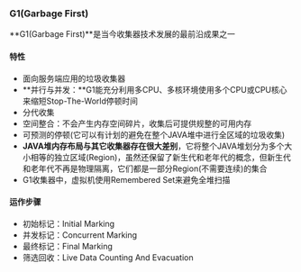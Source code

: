 ### G1(Garbage First)  ###
**G1(Garbage First)**是当今收集器技术发展的最前沿成果之一

#### 特性 ####
* 面向服务端应用的垃圾收集器
* **并行与并发：**G1能充分利用多CPU、多核环境使用多个CPU或CPU核心来缩短Stop-The-World停顿时间
* 分代收集
* 空间整合：不会产生内存空间碎片，收集后可提供规整的可用内存
* 可预测的停顿(它可以有计划的避免在整个JAVA堆中进行全区域的垃圾收集)
* **JAVA堆内存布局与其它收集器存在很大差别**，它将整个JAVA堆划分为多个大小相等的独立区域(Region)，虽然还保留了新生代和老年代的概念，但新生代和老年代不再是物理隔离，它们都是一部分Region(不需要连续)的集合
* G1收集器中，虚拟机使用Remembered Set来避免全堆扫描

#### 运作步骤 ####
* 初始标记：Initial Marking
* 并发标记：Concurrent Marking
* 最终标记：Final Marking
* 筛选回收：Live Data Counting And Evacuation